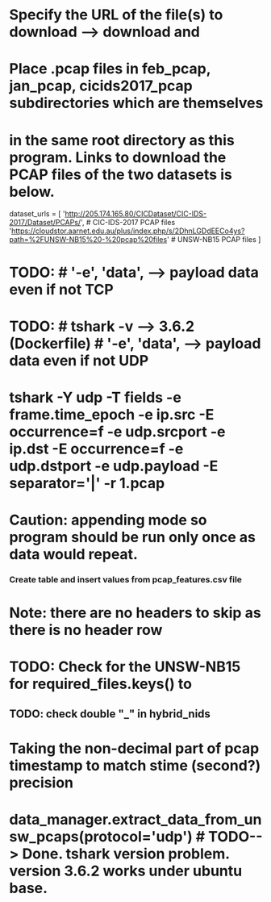 # Specify the URL of the file(s) to download --> download and 
# Place .pcap files in feb_pcap, jan_pcap, cicids2017_pcap subdirectories which are themselves 
# in the same root directory as this program. Links to download the PCAP files of the two datasets is below.
dataset_urls = [
                'http://205.174.165.80/CICDataset/CIC-IDS-2017/Dataset/PCAPs/', # CIC-IDS-2017 PCAP files
                'https://cloudstor.aarnet.edu.au/plus/index.php/s/2DhnLGDdEECo4ys?path=%2FUNSW-NB15%20-%20pcap%20files' # UNSW-NB15 PCAP files
            ]
# TODO: # '-e', 'data', --> payload data even if not TCP
# TODO: # tshark -v --> 3.6.2 (Dockerfile) # '-e', 'data', --> payload data even if not UDP
# tshark -Y udp -T fields -e frame.time_epoch -e ip.src -E occurrence=f -e udp.srcport -e ip.dst -E occurrence=f -e udp.dstport -e udp.payload -E separator='|' -r 1.pcap
# Caution: appending mode so program should be run only once as data would repeat.
### Create table and insert values from pcap_features.csv file
# Note: there are no headers to skip as there is no header row
# TODO: Check for the UNSW-NB15 for required_files.keys() to 
## TODO: check double "_" in hybrid_nids
# Taking the non-decimal part of pcap timestamp to match stime (second?) precision
# data_manager.extract_data_from_unsw_pcaps(protocol='udp') # TODO--> Done. tshark version problem. version 3.6.2 works under ubuntu base.